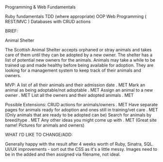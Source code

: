 Programming & Web Fundamentals

Ruby fundamentals
TDD (where appropriate)
OOP
Web Programming ( REST/MVC )
Databases with CRUD actions

BRIEF:

Animal Shelter

The Scottish Animal Shelter accepts orphaned or stray animals and takes care of them until they can be adopted by a new owner. 
The shelter has a list of potential new owners for the animals. 
Animals may take a while to be trained up and made healthy before being available for adoption.
They are looking for a management system to keep track of their animals and owners.

MVP:
A list of all their animals and their admission date . MET
Mark an animal as being adoptable/not adoptable . MET
Assign an animal to a new owner . MET
List all the owners and their adopted animals . MET

Possible Extensions:
CRUD actions for animals/owners . MET
Have separate pages for animals ready for adoption and ones still in training/vet care . MET (Only animals that are ready to be adopted can be)
Search for animals by breed/type . MET
Any other ideas you might come up with . MET (Great site name!  Pictures for animals and owners)

WHAT I'D LIKE TO CHANGE/ADD:

Generally happy with the result after 4 weeks worth of Ruby, Sinatra, SQL.
UI/UX improvements - sort out the CSS as it's a little messy.
Images need to be in the added and then assigned via filename, not ideal.

